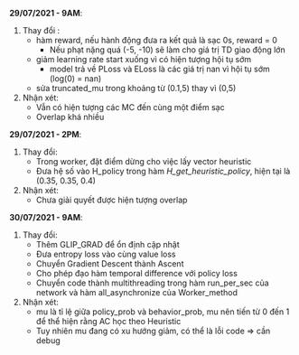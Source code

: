 **29/07/2021 - 9AM**: 
1. Thay đổi :
   - hàm reward, nếu hành động đưa ra kết quả là sạc 0s, reward = 0
     + Nếu phạt nặng quá (-5, -10) sẽ làm cho giá trị TD giao động lớn
   - giảm learning rate start xuống vì có hiện tượng hội tụ sớm
     + model trả về PLoss và ELoss là các giá trị nan vì hội tụ sớm (log(0) = nan)
   - sửa truncated_mu trong khoảng từ (0.1,5) thay vì (0,5)
2. Nhận xét:
   - Vẫn có hiện tượng các MC đến cùng một điểm sạc
   - Overlap khá nhiều

**29/07/2021 - 2PM**:
1. Thay đổi:
   - Trong worker, đặt điểm dừng cho việc lấy vector heuristic
   - Đưa hệ số vào H_policy trong hàm *H_get_heuristic_policy*, hiện tại là (0.35, 0.35, 0.4)
2. Nhận xét:
   - Chưa giải quyết được hiện tượng overlap

**30/07/2021 - 9AM**:
1. Thay đổi:
   - Thêm GLIP_GRAD để ổn định cập nhật
   - Đưa entropy loss vào cùng value loss
   - Chuyển Gradient Descent thành Ascent
   - Cho phép đạo hàm temporal difference với policy loss
   - Chuyển code thành multithreading trong hàm run_per_sec của network và hàm all_asynchronize của Worker_method
2. Nhận xét:
   - mu là tỉ lệ giữa policy_prob và behavior_prob, mu nên tiến từ 0 đến 1 để thể hiện rằng AC học theo Heuristic
   - Tuy nhiên mu đang có xu hướng giảm, có thể là lỗi code => cần debug